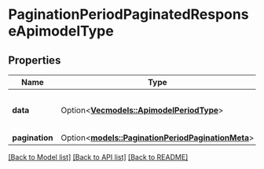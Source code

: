 # PaginationPeriodPaginatedResponseApimodelType

## Properties

Name | Type | Description | Notes
------------ | ------------- | ------------- | -------------
**data** | Option<[**Vec<models::ApimodelPeriodType>**](apimodel.Type.md)> | The list of items in the current result set | [optional]
**pagination** | Option<[**models::PaginationPeriodPaginationMeta**](pagination.PaginationMeta.md)> |  | [optional]

[[Back to Model list]](../README.md#documentation-for-models) [[Back to API list]](../README.md#documentation-for-api-endpoints) [[Back to README]](../README.md)


